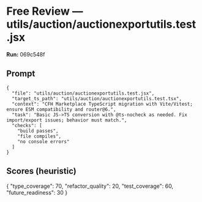 # Free Review — utils/auction/auctionexportutils.test.jsx

**Run:** 069c548f

## Prompt

```
{
  "file": "utils/auction/auctionexportutils.test.jsx",
  "target_ts_path": "utils/auction/auctionexportutils.test.tsx",
  "context": "CFH Marketplace TypeScript migration with Vite/Vitest; ensure ESM compatibility and router@6.",
  "task": "Basic JS->TS conversion with @ts-nocheck as needed. Fix import/export issues; behavior must match.",
  "checks": [
    "build passes",
    "file compiles",
    "no console errors"
  ]
}
```

## Scores (heuristic)

{
  "type_coverage": 70,
  "refactor_quality": 20,
  "test_coverage": 60,
  "future_readiness": 30
}
